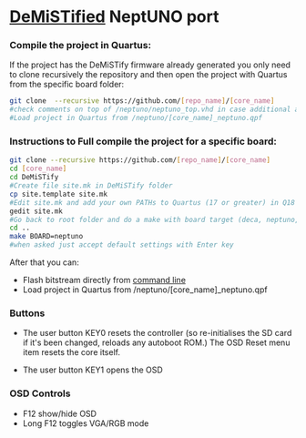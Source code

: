# [DeMiSTified](https://github.com/robinsonb5/DeMiSTify)  NeptUNO port

### Compile the project in Quartus:

If the project has the DeMiSTify firmware already generated you only need to clone recursively the repository and then open the project with Quartus from the specific board folder:

```sh
git clone  --recursive https://github.com/[repo_name]/[core_name]
#check comments on top of /neptuno/neptuno_top.vhd in case additional actions are needed
#Load project in Quartus from /neptuno/[core_name]_neptuno.qpf
```

### Instructions to Full compile the project for a specific board:

```sh
git clone --recursive https://github.com/[repo_name]/[core_name]
cd [core_name]
cd DeMiSTify
#Create file site.mk in DeMiSTify folder 
cp site.template site.mk
#Edit site.mk and add your own PATHs to Quartus (17 or greater) in Q18 line
gedit site.mk
#Go back to root folder and do a make with board target (deca, neptuno, uareloaded, atlas_cyc). If not specified it will compile for all targets.
cd ..
make BOARD=neptuno
#when asked just accept default settings with Enter key
```

After that you can:

* Flash bitstream directly from [command line](https://github.com/DECAfpga/DECA_binaries#flash-bitstream-to-fgpa-with-quartus)
* Load project in Quartus from /neptuno/[core_name]_neptuno.qpf

### Buttons

* The user button KEY0 resets the controller (so re-initialises the SD card if it's been changed, reloads any autoboot ROM.) The OSD Reset menu item resets the core itself.

* The user button KEY1 opens the OSD

### OSD Controls

* F12 show/hide OSD 
* Long F12 toggles VGA/RGB mode
